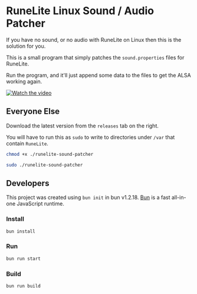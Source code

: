 # RuneLite Linux Sound / Audio Patcher

If you have no sound, or no audio with RuneLite on Linux then this is the solution for you.

This is a small program that simply patches the `sound.properties` files for RuneLite.

Run the program, and it'll just append some data to the files to get the ALSA working again.

[![Watch the video](https://i.imgur.com/39zPpWv.png)](https://www.youtube.com/watch?v=tPUJNScNV6M)

## Everyone Else

Download the latest version from the `releases` tab on the right.

You will have to run this as `sudo` to write to directories under `/var` that contain `RuneLite`.

```sh
chmod +x ./runelite-sound-patcher
```

```sh
sudo ./runelite-sound-patcher
```

## Developers

This project was created using `bun init` in bun v1.2.18. [Bun](https://bun.sh) is a fast all-in-one JavaScript runtime.

### Install

```bash
bun install
```

### Run

```bash
bun run start
```

### Build

```sh
bun run build
```
